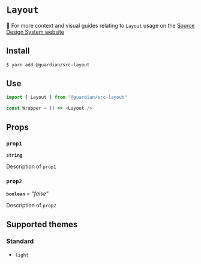 # `Layout`

📣 For more context and visual guides relating to `Layout` usage on the [Source Design System website](https://www.theguardian.design)

## Install

```sh
$ yarn add @guardian/src-layout
```

## Use

```js
import { Layout } from "@guardian/src-layout"

const Wrapper = () => <Layout />
```

## Props

### `prop1`

**`string`**

Description of `prop1`

### `prop2`

**`boolean`** _= "false"_

Description of `prop2`

## Supported themes

### Standard

- `light`
